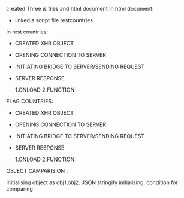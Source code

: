 created Three js files and html document
In html document:

- linked a script file restcountries

In rest countries:

- CREATED XHR OBJECT

- OPENING CONNECTION TO SERVER

- INITIATING BRIDGE TO SERVER/SENDING REQUEST

- SERVER RESPONSE

  1.ONLOAD
  2.FUNCTION

FLAG COUNTRIES:

- CREATED XHR OBJECT

- OPENING CONNECTION TO SERVER

- INITIATING BRIDGE TO SERVER/SENDING REQUEST

- SERVER RESPONSE

  1.ONLOAD
  2.FUNCTION

OBJECT CAMPARISION :

   Initialising object as obj1,obj2.
   JSON stringify initialising.
   condition for comparing

   
